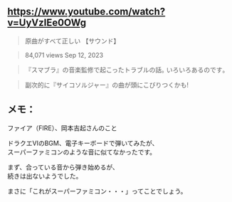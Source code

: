 ## https://www.youtube.com/watch?v=UyVzIEe0OWg

> 原曲がすべて正しい 【サウンド】

> 84,071 views  Sep 12, 2023

>『スマブラ』の音楽監修で起こったトラブルの話｡
いろいろあるのです｡

> 副次的に『サイコソルジャー』の曲が頭にこびりつくかも!

## メモ：

ファイア（FIRE）、岡本吉起さんのこと

ドラクエVIのBGM、電子キーボードで弾いてみたが、<br/>
スーパーファミコンのような音に似てなかったです。

まず、合っている音から弾き始めるが、<br/>
続きは出ないようでした。

まさに「これがスーパーファミコン・・・」ってことでしょう。



